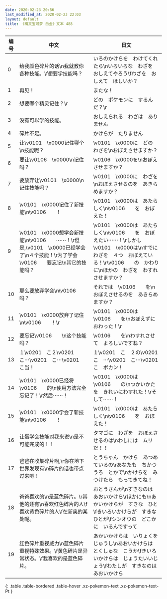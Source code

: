 ```yaml
---
date: 2020-02-23 20:56
last_modified_at: 2020-02-23 22:03
layout: default
title: 《精灵宝可梦 白金》文本 488
---
```

| 编号 | 中文 | 日文 |
| ---- | ---- | ---- |
| 0 | 给我颜色碎片的话\n我就教你各种技能。\f想要学技能吗？ | いろのかけらを　わけてくれたら\nいろいろな　わざを　おしえてやろう\fわざを　おしえて　ほしいか？ |
| 1 | 再见！ | またな！ |
| 2 | 想要哪个精灵记住？\r | どの　ポケモンに　するんだ？\r |
| 3 | 没有可以学的技能。 | おしえられる　わざは　ありません |
| 4 | 碎片不足。 | かけらが　たりません |
| 5 | 让\v0101　\x0000记住哪个\n技能呢？ | \v0101　\x0000に　どの　わざを\nおぼえさせますか？ |
| 6 | 要让\v0106　\x0000\n记住吗？ | \v0106　\x0000を\nおぼえさせますか？ |
| 7 | 要放弃让\v0101　\x0000\n记住技能吗？ | \v0101　\x0000に　わざを\nおぼえさせるのを　あきらめますか？ |
| 8 | \v0101　\x0000记住了新技能\n\v0106　　！ | \v0101　\x0000は　あたらしく\n\v0106　　を　おぼえた！ |
| 9 | \v0101　\x0000想学会新技能\n\v0106　　⋯⋯！\r但是,\v0101　\x0000已经学会了\n４个技能！\r为了学会\v0106　　要忘记\n其它的技能吗？ | \v0101　\x0000は　あたらしく\n\v0106　　を　おぼえたい⋯⋯！\rしかし　\v0101　\x0000は\nすでに　わざを　４つ　おぼえている！\r\v0106　　の　かわりに\nほかの　わざを　わすれさせますか？ |
| 10 | 那么要放弃学会\n\v0106　　吗？ | それでは　\v0106　　を\nおぼえさせるのを　あきらめますか？ |
| 11 | \v0101　\x0000放弃了记住\n\v0106　　！\r | \v0101　\x0000は　\v0106　　を\nおぼえずに　おわった！\r |
| 12 | 要忘记\v0106　　\n这个技能吗？ | \v0106　　を\nわすれさせて　よろしいですね？ |
| 13 | １\v0201　こ２\v0201　こ⋯\v0201　こ⋯\v0201　こ当！ | １\v0201　こ　２の\v0201　こ　⋯\v0201　こ⋯\v0201　こ　ポカン！ |
| 14 | \v0101　\x0000已经将\v0106　　的\n使用方法完全忘记了！\r然后⋯⋯！ | \v0101　\x0000は　\v0106　　の\nつかいかたを　きれいにわすれた！\rそして⋯⋯！ |
| 15 | \v0101　\x0000学会了新技能\n\v0106　　！ | \v0101　\x0000は　あたらしく\n\v0106　　を　おぼえた！ |
| 16 | 让蛋学会技能对我来说\n是不可能完成的！！ | タマゴに　わざを　おぼえさせるのは\nわしには　ムリ　だ！！ |
| 17 | 爸爸在收集碎片啊,\r你在地下世界发现有\n碎片的话也带点过来吧！ | とうちゃん　かけら　あつめているの\rあなたも　ちかつうろ　とかで\nかけらを　みつけたら　もってきてね！ |
| 18 | 爸爸喜欢的\n是蓝色碎片。\r其他的还有\n喜欢红色碎片的人\f喜欢黄色碎片的人\f在新奥的某处呢。 | おとうさんが\nすきなのは　あおいかけら\rほかにも\nあかいかけらが　すきな　ひと\fきいろいかけらが　すきな　ひとが\fシンオウの　どこかに　いるんですって |
| 19 | 红色碎片重视威力\n蓝色碎片重视特殊效果。\f黄色碎片是异常状态。\f我喜欢的是蓝色碎片。 | あかいかけらは　いりょくを　じゅうし\nあおいかけらは　とくしゅな　こうか\fきいろいかけらは　じょうたいいじょう\fわたしが　すきなのは　あおいかけら |
{: .table .table-bordered .table-hover .xz-pokemon-text .xz-pokemon-text-Pt }